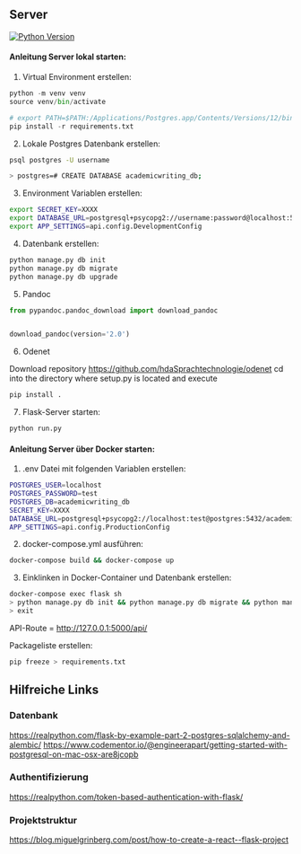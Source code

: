 ## Server

[![Python Version](https://img.shields.io/badge/Python-3.9-blue)](https://img.shields.io/badge/Python-3.9-blue)

#### Anleitung Server lokal starten:

1. Virtual Environment erstellen:

```python
python -m venv venv
source venv/bin/activate

# export PATH=$PATH:/Applications/Postgres.app/Contents/Versions/12/bin/
pip install -r requirements.txt
```

2. Lokale Postgres Datenbank erstellen:

```bash
psql postgres -U username

> postgres=# CREATE DATABASE academicwriting_db;
```

3. Environment Variablen erstellen:

```bash
export SECRET_KEY=XXXX
export DATABASE_URL=postgresql+psycopg2://username:password@localhost:5432/academicwriting_db
export APP_SETTINGS=api.config.DevelopmentConfig
```

4. Datenbank erstellen:

```bash
python manage.py db init
python manage.py db migrate
python manage.py db upgrade
```

5. Pandoc

```python
from pypandoc.pandoc_download import download_pandoc


download_pandoc(version='2.0')
```

6. Odenet

Download repository https://github.com/hdaSprachtechnologie/odenet
cd into the directory where setup.py is located and execute 
```bash
pip install .
```

7. Flask-Server starten:

```bash
python run.py
```

#### Anleitung Server über Docker starten:

1. .env Datei mit folgenden Variablen erstellen:

```bash
POSTGRES_USER=localhost
POSTGRES_PASSWORD=test
POSTGRES_DB=academicwriting_db
SECRET_KEY=XXXX
DATABASE_URL=postgresql+psycopg2://localhost:test@postgres:5432/academicwriting_db
APP_SETTINGS=api.config.ProductionConfig
```

2. docker-compose.yml ausführen:

```bash
docker-compose build && docker-compose up
```

3. Einklinken in Docker-Container und Datenbank erstellen:

```bash
docker-compose exec flask sh
> python manage.py db init && python manage.py db migrate && python manage.py db upgrade
> exit
```

API-Route = http://127.0.0.1:5000/api/

Packageliste erstellen:

```python
pip freeze > requirements.txt
```


## Hilfreiche Links

### Datenbank

https://realpython.com/flask-by-example-part-2-postgres-sqlalchemy-and-alembic/
https://www.codementor.io/@engineerapart/getting-started-with-postgresql-on-mac-osx-are8jcopb


### Authentifizierung

https://realpython.com/token-based-authentication-with-flask/

### Projektstruktur

https://blog.miguelgrinberg.com/post/how-to-create-a-react--flask-project
